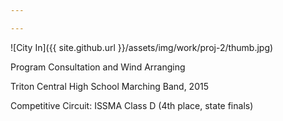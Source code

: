 ```yaml
---

---
```


![City In]({{ site.github.url }}/assets/img/work/proj-2/thumb.jpg)

Program Consultation and Wind Arranging

Triton Central High School Marching Band, 2015

Competitive Circuit: ISSMA Class D (4th place, state finals)
